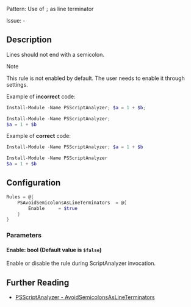 Pattern: Use of `;` as line terminator

Issue: -

## Description

Lines should not end with a semicolon.

> [!NOTE]
> This rule is not enabled by default. The user needs to enable it through settings.

Example of **incorrect** code:

```powershell
Install-Module -Name PSScriptAnalyzer; $a = 1 + $b;
```

```powershell
Install-Module -Name PSScriptAnalyzer;
$a = 1 + $b
```

Example of **correct** code:

```powershell
Install-Module -Name PSScriptAnalyzer; $a = 1 + $b
```

```powershell
Install-Module -Name PSScriptAnalyzer
$a = 1 + $b
```

## Configuration

```powershell
Rules = @{
    PSAvoidSemicolonsAsLineTerminators  = @{
        Enable     = $true
    }
}
```

### Parameters

#### Enable: bool (Default value is `$false`)

Enable or disable the rule during ScriptAnalyzer invocation.

## Further Reading

* [PSScriptAnalyzer - AvoidSemicolonsAsLineTerminators](https://github.com/PowerShell/PSScriptAnalyzer/tree/master/docs/Rules/AvoidSemicolonsAsLineTerminators.md)